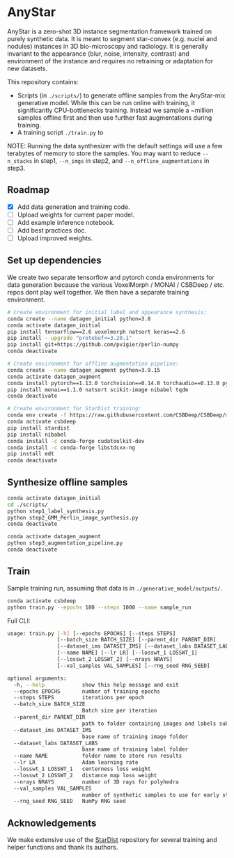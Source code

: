 # AnyStar

AnyStar is a zero-shot 3D instance segmentation framework trained on purely
synthetic data. It is meant to segment star-convex (e.g. nuclei and nodules)
instances in 3D bio-microscopy and radiology. It is generally invariant to the
appearance (blur, noise, intensity, contrast) and environment of the instance
and requires no retraining or adaptation for new datasets.

This repository contains:
- Scripts (in `./scripts/`) to generate offline samples from the AnyStar-mix
generative model. While this can be run online with training, it significantly
CPU-bottlenecks training. Instead we sample a ~million samples offline first
and then use further fast augmentations during training.
- A training script `./train.py` to 

NOTE: Running the data synthesizer with the default settings will use a few
terabytes of memory to store the samples. You may want to reduce `--n_stacks`
in step1, `--n_imgs` in step2, and `--n_offline_augmentations` in step3.

## Roadmap
- [x] Add data generation and training code.
- [ ] Upload weights for current paper model.
- [ ] Add example inference notebook.
- [ ] Add best practices doc.
- [ ] Upload improved weights.

## Set up dependencies
We create two separate tensorflow and pytorch conda environments for data generation
because the various VoxelMorph / MONAI / CSBDeep / etc. repos dont play well together.
We then have a separate training environment.

```bash
# Create environment for initial label and appearance synthesis:
conda create --name datagen_initial python=3.8
conda activate datagen_initial
pip install tensorflow==2.6 voxelmorph natsort keras==2.6
pip install --upgrade "protobuf<=3.20.1"
pip install git+https://github.com/pvigier/perlin-numpy
conda deactivate

# Create environment for offline augmentation pipeline:
conda create --name datagen_augment python=3.9.15
conda activate datagen_augment
conda install pytorch==1.13.0 torchvision==0.14.0 torchaudio==0.13.0 pytorch-cuda=11.7 -c pytorch -c nvidia
pip install monai==1.1.0 natsort scikit-image nibabel tqdm
conda deactivate

# Create environment for StarDist training:
conda env create -f https://raw.githubusercontent.com/CSBDeep/CSBDeep/master/extras/environment-gpu-py3.8-tf2.4.yml
conda activate csbdeep
pip install stardist
pip install nibabel
conda install -c conda-forge cudatoolkit-dev
conda install -c conda-forge libstdcxx-ng
pip install edt
conda deactivate
```

## Synthesize offline samples
```bash
conda activate datagen_initial
cd ./scripts/
python step1_label_synthesis.py
python step2_GMM_Perlin_image_synthesis.py
conda deactivate

conda activate datagen_augment
python step3_augmentation_pipeline.py
conda deactivate
```

## Train
Sample training run, assuming that data is in `./generative_model/outputs/`.
```bash
conda activate csbdeep
python train.py --epochs 180 --steps 1000 --name sample_run
```

Full CLI:
```bash
usage: train.py [-h] [--epochs EPOCHS] [--steps STEPS]
                [--batch_size BATCH_SIZE] [--parent_dir PARENT_DIR]
                [--dataset_ims DATASET_IMS] [--dataset_labs DATASET_LABS]
                [--name NAME] [--lr LR] [--losswt_1 LOSSWT_1]
                [--losswt_2 LOSSWT_2] [--nrays NRAYS]
                [--val_samples VAL_SAMPLES] [--rng_seed RNG_SEED]

optional arguments:
  -h, --help            show this help message and exit
  --epochs EPOCHS       number of training epochs
  --steps STEPS         iterations per epoch
  --batch_size BATCH_SIZE
                        Batch size per iteration
  --parent_dir PARENT_DIR
                        path to folder containing images and labels subfolders
  --dataset_ims DATASET_IMS
                        base name of training image folder
  --dataset_labs DATASET_LABS
                        base name of training label folder
  --name NAME           folder name to store run results
  --lr LR               Adam learning rate
  --losswt_1 LOSSWT_1   centerness loss weight
  --losswt_2 LOSSWT_2   distance map loss weight
  --nrays NRAYS         number of 3D rays for polyhedra
  --val_samples VAL_SAMPLES
                        number of synthetic samples to use for early stopping
  --rng_seed RNG_SEED   NumPy RNG seed
```

## Acknowledgements
We make extensive use of the [StarDist](https://github.com/stardist) repository
for several training and helper functions and thank its authors.
